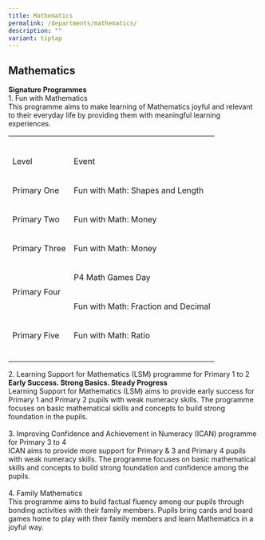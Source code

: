 ```yaml
---
title: Mathematics
permalink: /departments/mathematics/
description: ""
variant: tiptap
---
```

<h2><strong>Mathematics</strong></h2>
<p><strong>Signature Programmes</strong> 
<br>1. Fun with Mathematics
<br>This programme aims to make learning of Mathematics joyful and relevant
to their everyday life by providing them with meaningful learning experiences.</p>
<table style="minWidth: 50px">
<colgroup>
<col>
<col>
</colgroup>
<tbody>
<tr>
<td rowspan="1" colspan="1">
<p></p>
</td>
<td rowspan="1" colspan="1">
<p></p>
</td>
</tr>
<tr>
<td rowspan="1" colspan="1">
<p>Level</p>
</td>
<td rowspan="1" colspan="1">
<p>Event</p>
</td>
</tr>
<tr>
<td rowspan="1" colspan="1">
<p>Primary One</p>
</td>
<td rowspan="1" colspan="1">
<p>Fun with Math: Shapes and Length</p>
</td>
</tr>
<tr>
<td rowspan="1" colspan="1">
<p>Primary Two</p>
</td>
<td rowspan="1" colspan="1">
<p>Fun with Math: Money</p>
</td>
</tr>
<tr>
<td rowspan="1" colspan="1">
<p>Primary Three</p>
</td>
<td rowspan="1" colspan="1">
<p>Fun with Math: Money</p>
</td>
</tr>
<tr>
<td rowspan="2" colspan="1">
<p>Primary Four</p>
</td>
<td rowspan="1" colspan="1">
<p>P4 Math Games Day</p>
</td>
</tr>
<tr>
<td rowspan="1" colspan="1">
<p>Fun with Math: Fraction and Decimal</p>
</td>
</tr>
<tr>
<td rowspan="1" colspan="1">
<p>Primary Five</p>
</td>
<td rowspan="1" colspan="1">
<p>Fun with Math: Ratio</p>
</td>
</tr>
<tr>
<td rowspan="1" colspan="1">
<p></p>
</td>
<td rowspan="1" colspan="1">
<p></p>
</td>
</tr>
</tbody>
</table>
<p>2. Learning Support for Mathematics (LSM) programme for Primary 1 to 2
<br><strong>Early Success. Strong Basics. Steady Progress</strong> 
<br>Learning Support for Mathematics (LSM) aims to provide early success for
Primary 1 and Primary 2 pupils with weak numeracy skills.&nbsp;The programme
focuses on basic mathematical skills and concepts to build strong foundation
in the pupils.
<br>
<br>3. Improving Confidence and Achievement in Numeracy (ICAN) programme for
Primary 3 to 4
<br>ICAN aims to provide more support for Primary &amp; 3 and Primary 4 pupils
with weak numeracy skills. The programme focuses on basic mathematical
skills and concepts to build strong foundation and confidence among the
pupils.
<br>
<br>4. Family Mathematics
<br>This programme aims to build factual fluency among our pupils through
bonding activities with their family members. Pupils bring cards and board
games home to play with their family members and learn Mathematics in a
joyful way.</p>